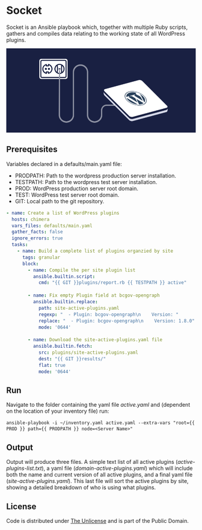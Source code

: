 # Socket

Socket is an Ansible playbook which, together with multiple Ruby scripts, gathers and compiles data relating to the working state of all WordPress plugins.

![Socket](socket.webp)

## Prerequisites

Variables declared in a defaults/main.yaml file:

- PRODPATH: Path to the wordpress production server installation.
- TESTPATH: Path to the wordpress test server installation.
- PROD: WordPress production server root domain.
- TEST: WordPress test server root domain.
- GIT: Local path to the git repository.

``` yaml
- name: Create a list of WordPress plugins
  hosts: chimera
  vars_files: defaults/main.yaml
  gather_facts: false
  ignore_errors: true
  tasks:
    - name: Build a complete list of plugins organzied by site
      tags: granular
      block:
        - name: Compile the per site plugin list
          ansible.builtin.script:
            cmd: "{{ GIT }}plugins/report.rb {{ TESTPATH }} active"

        - name: Fix empty Plugin field at bcgov-opengraph
          ansible.builtin.replace:
            path: site-active-plugins.yaml
            regexp: "  - Plugin: bcgov-opengraph\n    Version: "
            replace: "  - Plugin: bcgov-opengraph\n    Version: 1.8.0"
            mode: '0644'

        - name: Download the site-active-plugins.yaml file
          ansible.builtin.fetch:
            src: plugins/site-active-plugins.yaml
            dest: "{{ GIT }}results/"
            flat: true
            mode: '0644'
```

## Run

Navigate to the folder containing the yaml file *active.yaml* and (dependent on the location of your inventory file) run:

``` console
ansible-playbook -i ~/inventory.yaml active.yaml --extra-vars "root={{ PROD }} path={{ PRODPATH }} node=<Server Name>"
```

## Output

Output will produce three files. A simple text list of all active plugins (*active-plugins-list.txt*), a yaml file (*domain-active-plugins.yaml*) which will include both the name and current version of all active plugins, and a final yaml file (*site-active-plugins.yaml*). This last file will sort the active plugins by site, showing a detailed breakdown of who is using what plugins.

## License

Code is distributed under [The Unlicense](https://github.com/farghul/socket/blob/main/LICENSE.md) and is part of the Public Domain.